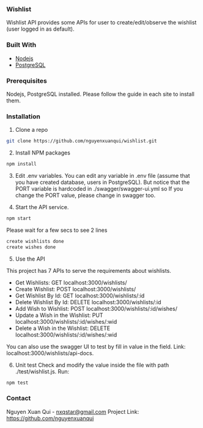 ### Wishlist
Wishlist API provides some APIs for user to create/edit/observe the wishlist (user logged in as default).

### Built With

* [Nodejs](https://nodejs.org)
* [PostgreSQL](https://www.postgresql.org)

### Prerequisites
Nodejs, PostgreSQL installed. Please follow the guide in each site to install them.

### Installation

1. Clone a repo
```sh
git clone https://github.com/nguyenxuanqui/wishlist.git
```

2. Install NPM packages
```sh
npm install
```

3. Edit .env variables.
You can edit any variable in .env file (assume that you have created database, users in PostgreSQL).
But notice that the PORT variable is hardcoded in ./swagger/swagger-ui.yml so If you change the PORT value, please change in swagger too.

4. Start the API service.
```sh
npm start
```

Please wait for a few secs to see 2 lines

```sh
create wishlists done
create wishes done
```

5. Use the API

This project has 7 APIs to serve the requirements about wishlists.
- Get Wishlists: GET localhost:3000/wishlists/
- Create Wishlist: POST localhost:3000/wishlists/
- Get Wishlist By Id: GET localhost:3000/wishlists/:id
- Delete Wishlist By Id: DELETE localhost:3000/wishlists/:id
- Add Wish to Wishlist: POST localhost:3000/wishlists/:id/wishes/
- Update a Wish in the Wishlist: PUT localhost:3000/wishlists/:id/wishes/:wid
- Delete a Wish in the Wishlist: DELETE localhost:3000/wishlists/:id/wishes/:wid

You can also use the swagger UI to test by fill in value in the field.
Link: localhost:3000/wishlists/api-docs.

6. Unit test
Check and modify the value inside the file with path ./test/wishlist.js.
Run:

```sh
npm test
```

### Contact
Nguyen Xuan Qui - nxqstar@gmail.com
Project Link: https://github.com/nguyenxuanqui